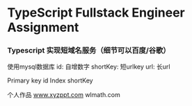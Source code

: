 # TypeScript Fullstack Engineer Assignment

### Typescript 实现短域名服务（细节可以百度/谷歌）


使用mysql数据库 
id:         自增数字
shortKey:   短urlkey
url:        长url

Primary key id
Index shortKey

个人作品
www.xyzppt.com
wlmath.com
